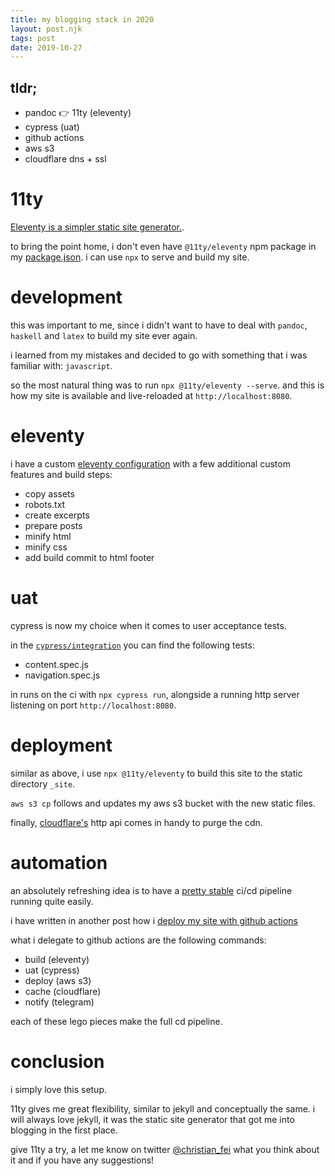 ```yaml
---
title: my blogging stack in 2020
layout: post.njk
tags: post
date: 2019-10-27
---
```


## tldr;

- pandoc 👉 11ty (eleventy)
- cypress (uat)
- github actions
- aws s3
- cloudflare dns + ssl

# 11ty

[Eleventy is a simpler static site generator.](https://www.11ty.io).

to bring the point home, i don't even have `@11ty/eleventy` npm package in my [package.json](https://github.com/christian-fei/christian-fei.github.io/blob/master/package.json). i can use `npx` to serve and build my site.

# development

this was important to me, since i didn't want to have to deal with `pandoc`, `haskell` and `latex` to build my site ever again.

i learned from my mistakes and decided to go with something that i was familiar with: `javascript`.

so the most natural thing was to run `npx @11ty/eleventy --serve`. and this is how my site is available and live-reloaded at `http://localhost:8080`.

# eleventy

i have a custom [eleventy configuration](https://github.com/christian-fei/christian-fei.github.io/blob/master/.eleventy.js) with a few additional custom features and build steps:

- copy assets
- robots.txt
- create excerpts
- prepare posts
- minify html
- minify css
- add build commit to html footer

# uat

cypress is now my choice when it comes to user acceptance tests.

in the [`cypress/integration`](https://github.com/christian-fei/christian-fei.github.io/tree/master/cypress/integration) you can find the following tests:

- content.spec.js
- navigation.spec.js

in runs on the ci with `npx cypress run`, alongside a running http server listening on port `http://localhost:8080`.

# deployment

similar as above, i use `npx @11ty/eleventy` to build this site to the static directory `_site`.

`aws s3 cp` follows and updates my aws s3 bucket with the new static files.

finally, [cloudflare's](https://www.cloudflare.com) http api comes in handy to purge the cdn.

# automation

an absolutely refreshing idea is to have a [pretty stable](https://github.com/christian-fei/christian-fei.github.io/actions) ci/cd pipeline running quite easily.

i have written in another post how i [deploy my site with github actions](https://christianfei.com/posts/2019-08-29-Deploy-Eleventy-site-with-Github-Actions-on-AWS-S3/#main)

what i delegate to github actions are the following commands:

- build (eleventy)
- uat (cypress)
- deploy (aws s3)
- cache (cloudflare)
- notify (telegram)

each of these lego pieces make the full cd pipeline.

# conclusion

i simply love this setup.

11ty gives me great flexibility, similar to jekyll and conceptually the same.
i will always love jekyll, it was the static site generator that got me into blogging in the first place.

give 11ty a try, a let me know on twitter [@christian_fei](https://twitter.com/christian_fei) what you think about it and if you have any suggestions!
